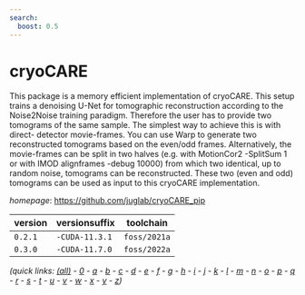 ```yaml
---
search:
  boost: 0.5
---
```

# cryoCARE

This package is a memory efficient implementation of cryoCARE.  This setup trains a denoising U-Net for tomographic reconstruction according to   the Noise2Noise training paradigm. Therefore the user has to provide two        tomograms of the same sample. The simplest way to achieve this is with direct-   detector movie-frames.  You can use Warp to generate two reconstructed tomograms based on the even/odd    frames. Alternatively, the movie-frames can be split in two halves (e.g. with    MotionCor2 -SplitSum 1 or with IMOD alignframes -debug 10000) from which two     identical, up to random noise, tomograms can be reconstructed.  These two (even and odd) tomograms can be used as input to this cryoCARE         implementation.

*homepage*: <https://github.com/juglab/cryoCARE_pip>

version | versionsuffix | toolchain
--------|---------------|----------
``0.2.1`` | ``-CUDA-11.3.1`` | ``foss/2021a``
``0.3.0`` | ``-CUDA-11.7.0`` | ``foss/2022a``


*(quick links: [(all)](../index.md) - [0](../0/index.md) - [a](../a/index.md) - [b](../b/index.md) - [c](../c/index.md) - [d](../d/index.md) - [e](../e/index.md) - [f](../f/index.md) - [g](../g/index.md) - [h](../h/index.md) - [i](../i/index.md) - [j](../j/index.md) - [k](../k/index.md) - [l](../l/index.md) - [m](../m/index.md) - [n](../n/index.md) - [o](../o/index.md) - [p](../p/index.md) - [q](../q/index.md) - [r](../r/index.md) - [s](../s/index.md) - [t](../t/index.md) - [u](../u/index.md) - [v](../v/index.md) - [w](../w/index.md) - [x](../x/index.md) - [y](../y/index.md) - [z](../z/index.md))*

